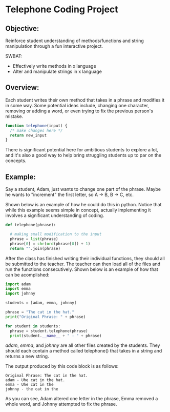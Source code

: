 # Telephone Coding Project
## Objective:
Reinforce student understanding of methods/functions and string manipulation through a fun interactive project.

SWBAT:
- Effectively write methods in x language
- Alter and manipulate strings in x language

## Overview:
Each student writes their own method that takes in a phrase and modifies it in some way. Some potential ideas include, changing one character, removing or adding a word, or even trying to fix the previous person's mistake.

```javascript
function telephone(input) {
  /* make changes here */
  return new_input
}
```

There is significant potential here for ambitious students to explore a lot, and it's also a good way to help bring struggling students up to par on the concepts.

## Example:
Say a student, Adam, just wants to change one part of the phrase. Maybe he wants to "increment" the first letter, so A -> B, B -> C, etc.

Shown below is an example of how he could do this in python. Notice that while this example seems simple in concept, actually implementing it involves a significant understanding of coding. 

```python
def telephone(phrase):

  # making small modification to the input
  phrase = list(phrase)
  phrase[0] = chr(ord(phrase[0]) + 1)
  return "".join(phrase)
```

After the class has finished writing their individual functions, they should all be submitted to the teacher. The teacher can then load all of the files and run the functions consecutively. Shown below is an example of how that can be acomplished:

```python
import adam
import emma
import johnny

students = [adam, emma, johnny]

phrase = "The cat in the hat."
print("Original Phrase: " + phrase)

for student in students:
  phrase = student.telephone(phrase)
  print(student.__name__ + " - " + phrase)
```

*adam*, *emma*, and *johnny* are all other files created by the students. They should each contain a method called telephone() that takes in a string and returns a new string. 

The output produced by this code block is as follows:

```plaintext
Original Phrase: The cat in the hat.
adam - Uhe cat in the hat.
emma - Uhe cat in the
johnny - the cat in the
```

As you can see, Adam altered one letter in the phrase, Emma removed a whole word, and Johnny attempted to fix the phrase. 